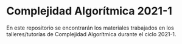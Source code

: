 # Complejidad Algorítmica 2021-1

En este repositorio se encontrarán los materiales trabajados en los talleres/tutorías de Complejidad Algorítmica durante el ciclo 2021-1.
